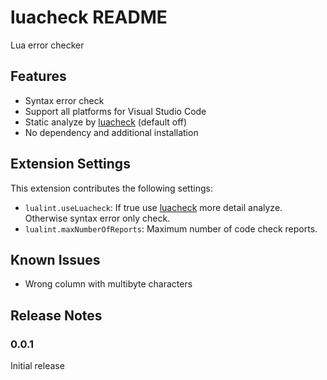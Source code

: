 # luacheck README

Lua error checker

## Features
* Syntax error check
* Support all platforms for Visual Studio Code
* Static analyze by [luacheck](https://github.com/mpeterv/luacheck) (default off)
* No dependency and additional installation 


## Extension Settings

This extension contributes the following settings:

* `lualint.useLuacheck`: If true use [luacheck](https://github.com/mpeterv/luacheck) more detail analyze. Otherwise syntax error only check.
* `lualint.maxNumberOfReports`: Maximum number of code check reports.

## Known Issues

* Wrong column with multibyte characters

## Release Notes

### 0.0.1

Initial release 
